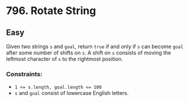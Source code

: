 # 796. Rotate String

## Easy

Given two strings `s` and `goal`, return `true` if and only if `s` can become `goal` after some number of shifts on `s`.
A shift on `s` consists of moving the leftmost character of `s` to the rightmost position.

### Constraints:

- `1 <= s.length, goal.length <= 100`
- `s` and `goal` consist of lowercase English letters.
